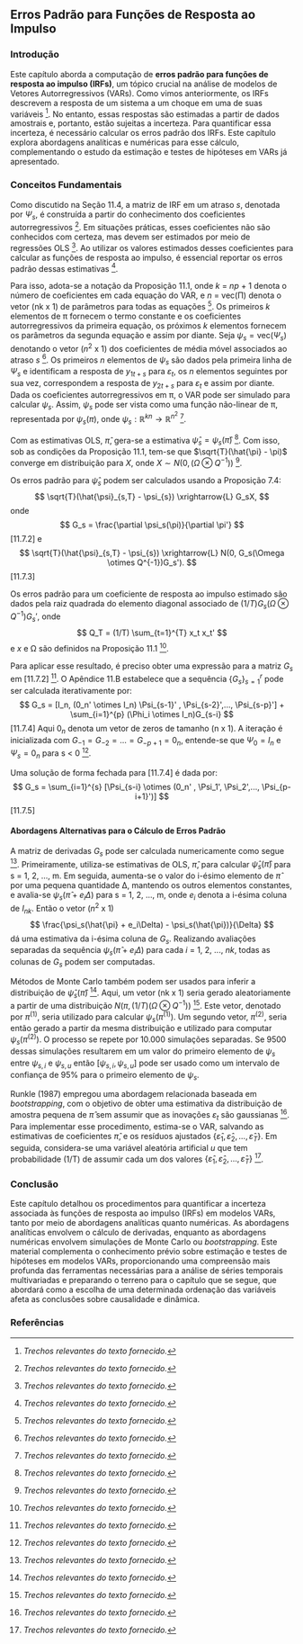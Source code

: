 ## Erros Padrão para Funções de Resposta ao Impulso
### Introdução
Este capítulo aborda a computação de **erros padrão para funções de resposta ao impulso (IRFs)**, um tópico crucial na análise de modelos de Vetores Autorregressivos (VARs). Como vimos anteriormente, os IRFs descrevem a resposta de um sistema a um choque em uma de suas variáveis [^1]. No entanto, essas respostas são estimadas a partir de dados amostrais e, portanto, estão sujeitas a incerteza. Para quantificar essa incerteza, é necessário calcular os erros padrão dos IRFs. Este capítulo explora abordagens analíticas e numéricas para esse cálculo, complementando o estudo da estimação e testes de hipóteses em VARs já apresentado.

### Conceitos Fundamentais
Como discutido na Seção 11.4, a matriz de IRF em um atraso *s*, denotada por $\Psi_s$, é construída a partir do conhecimento dos coeficientes autorregressivos [^1]. Em situações práticas, esses coeficientes não são conhecidos com certeza, mas devem ser estimados por meio de regressões OLS [^1]. Ao utilizar os valores estimados desses coeficientes para calcular as funções de resposta ao impulso, é essencial reportar os erros padrão dessas estimativas [^1].

Para isso, adota-se a notação da Proposição 11.1, onde *k* = *np* + 1 denota o número de coeficientes em cada equação do VAR, e *n* = vec(Π) denota o vetor (nk x 1) de parâmetros para todas as equações [^1]. Os primeiros *k* elementos de π fornecem o termo constante e os coeficientes autorregressivos da primeira equação, os próximos *k* elementos fornecem os parâmetros da segunda equação e assim por diante. Seja  $\psi_s = \text{vec}(\Psi_s)$ denotando o vetor ($n^2$ x 1) dos coeficientes de média móvel associados ao atraso *s* [^1]. Os primeiros *n* elementos de  $\psi_s$ são dados pela primeira linha de $\Psi_s$ e identificam a resposta de $y_{1t+s}$ para $\varepsilon_t$, os *n* elementos seguintes por sua vez, correspondem a resposta de $y_{2t+s}$ para $\varepsilon_t$ e assim por diante. Dada os coeficientes autorregressivos em π, o VAR pode ser simulado para calcular $\psi_s$. Assim, $\psi_s$ pode ser vista como uma função não-linear de π, representada por  $\psi_s(\pi)$, onde $\psi_s: \mathbb{R}^{kn} \rightarrow \mathbb{R}^{n^2}$ [^1].

Com as estimativas OLS,  $\hat{\pi}$,  gera-se a estimativa 
$\hat{\psi}_s = \psi_s(\hat{\pi})$ [^1]. Com isso, sob as condições da Proposição 11.1, tem-se que  $\sqrt{T}(\hat{\pi} - \pi)$ converge em distribuição para $X$, onde $X \sim N(0, (\Omega \otimes Q^{-1}))$ [^1].

Os erros padrão para $\hat{\psi}_s$ podem ser calculados usando a Proposição 7.4:
$$
\sqrt{T}(\hat{\psi}_{s,T} - \psi_{s}) \xrightarrow{L} G_sX,
$$
onde
$$
G_s = \frac{\partial \psi_s(\pi)}{\partial \pi'}
$$
[11.7.2] e
$$
\sqrt{T}(\hat{\psi}_{s,T} - \psi_{s}) \xrightarrow{L} N(0, G_s(\Omega \otimes Q^{-1})G_s').
$$
[11.7.3]

Os erros padrão para um coeficiente de resposta ao impulso estimado são dados pela raiz quadrada do elemento diagonal associado de $(1/T)G_s(\Omega \otimes Q^{-1})G_s'$, onde
$$
Q_T = (1/T) \sum_{t=1}^{T} x_t x_t'
$$
e *x* e Ω são definidos na Proposição 11.1 [^1].

Para aplicar esse resultado, é preciso obter uma expressão para a matriz $G_s$ em [11.7.2] [^1]. O Apêndice 11.B estabelece que a sequência $\{G_s\}_{s=1}^r$ pode ser calculada iterativamente por:
$$
G_s = [I_n, (0_n' \otimes I_n) \Psi_{s-1}' , \Psi_{s-2}',..., \Psi_{s-p}'] + \sum_{i=1}^{p} (\Phi_i \otimes I_n)G_{s-i}
$$
[11.7.4]
Aqui $0_n$ denota um vetor de zeros de tamanho (n x 1). A iteração é inicializada com $G_{-1} = G_{-2} = \ldots = G_{-p+1} = 0_n$, entende-se que $\Psi_0 = I_n$ e $\Psi_s = 0_n$ para s < 0 [^1].

Uma solução de forma fechada para [11.7.4] é dada por:
$$
G_s = \sum_{i=1}^{s} [\Psi_{s-i} \otimes (0_n' , \Psi_1', \Psi_2',..., \Psi_{p-i+1}')]
$$
[11.7.5]

#### Abordagens Alternativas para o Cálculo de Erros Padrão

A matriz de derivadas $G_s$ pode ser calculada numericamente como segue [^1]. Primeiramente, utiliza-se estimativas de OLS,  $\hat{\pi}$, para calcular $\hat{\psi}_s(\hat{\pi})$ para s = 1, 2, ..., m. Em seguida, aumenta-se o valor do i-ésimo elemento de $\hat{\pi}$ por uma pequena quantidade Δ, mantendo os outros elementos constantes, e avalia-se $\psi_s(\hat{\pi} + e_i\Delta)$ para s = 1, 2, ..., m, onde $e_i$ denota a i-ésima coluna de $I_{nk}$. Então o vetor ($n^2$ x 1)
$$
\frac{\psi_s(\hat{\pi} + e_i\Delta) - \psi_s(\hat{\pi})}{\Delta}
$$
dá uma estimativa da i-ésima coluna de $G_s$. Realizando avaliações separadas da sequência $\psi_s(\hat{\pi} + e_i\Delta)$ para cada *i* = 1, 2, ..., *nk*, todas as colunas de $G_s$ podem ser computadas.

Métodos de Monte Carlo também podem ser usados para inferir a distribuição de $\hat{\psi}_s(\hat{\pi})$ [^1]. Aqui, um vetor (nk x 1) seria gerado aleatoriamente a partir de uma distribuição $N(\pi, (1/T)(\Omega \otimes Q^{-1}))$ [^1]. Este vetor, denotado por $\pi^{(1)}$, seria utilizado para calcular $\psi_s(\pi^{(1)})$.  Um segundo vetor, $\pi^{(2)}$, seria então gerado a partir da mesma distribuição e utilizado para computar  $\psi_s(\pi^{(2)})$. O processo se repete por 10.000 simulações separadas. Se 9500 dessas simulações resultarem em um valor do primeiro elemento de $\psi_s$ entre  $\psi_{s,i}$ e  $\psi_{s,u}$ então  $[\psi_{s,i},  \psi_{s,u}]$ pode ser usado como um intervalo de confiança de 95% para o primeiro elemento de $\psi_s$.

Runkle (1987) empregou uma abordagem relacionada baseada em *bootstrapping*, com o objetivo de obter uma estimativa da distribuição de amostra pequena de $\hat{\pi}$ sem assumir que as inovações $\varepsilon_t$ são gaussianas [^1]. Para implementar esse procedimento, estima-se o VAR, salvando as estimativas de coeficientes  $\hat{\pi}$, e os resíduos ajustados $\{\hat{\varepsilon}_1, \hat{\varepsilon}_2, \ldots, \hat{\varepsilon}_T\}$. Em seguida, considera-se uma variável aleatória artificial *u* que tem probabilidade (1/T) de assumir cada um dos valores $\{\hat{\varepsilon}_1, \hat{\varepsilon}_2, \ldots, \hat{\varepsilon}_T\}$ [^1].

### Conclusão
Este capítulo detalhou os procedimentos para quantificar a incerteza associada às funções de resposta ao impulso (IRFs) em modelos VARs, tanto por meio de abordagens analíticas quanto numéricas. As abordagens analíticas envolvem o cálculo de derivadas, enquanto as abordagens numéricas envolvem simulações de Monte Carlo ou *bootstrapping*. Este material complementa o conhecimento prévio sobre estimação e testes de hipóteses em modelos VARs, proporcionando uma compreensão mais profunda das ferramentas necessárias para a análise de séries temporais multivariadas e preparando o terreno para o capítulo que se segue, que abordará como a escolha de uma determinada ordenação das variáveis afeta as conclusões sobre causalidade e dinâmica.

### Referências
[^1]:  _Trechos relevantes do texto fornecido._
<!-- END -->
